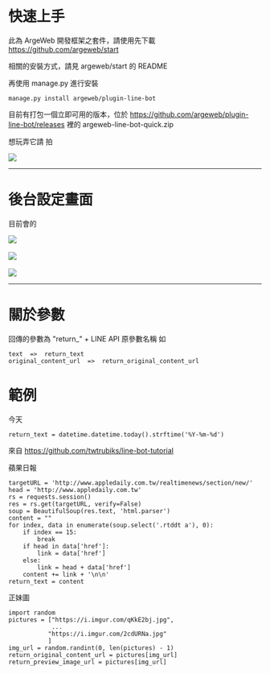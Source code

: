 # 快速上手

此為 ArgeWeb 開發框架之套件，請使用先下載 https://github.com/argeweb/start

相關的安裝方式，請見 argeweb/start 的 README

再使用 manage.py 進行安裝

    manage.py install argeweb/plugin-line-bot

目前有打包一個立即可用的版本，位於 https://github.com/argeweb/plugin-line-bot/releases 裡的 argeweb-line-bot-quick.zip

想玩弄它請 拍 

<img src="https://lh3.googleusercontent.com/kpcOPEu_gTpWnxTaHR_RyUQQ-rRilLDyUjUNGDn39-iPLZqp4Qb0iSqWRJhXGhM8MXq45vwPYZfGoqWQGP7yNcknLvQbXYLhJWmz-MKB_pNtAy5CNwPLChaxPH0tlkODA2Huzorj_971oLNYfx3Ihej7zY3FKuuGJ_LBg9S36F7abkTIe0PUuvla_xR9teAamDQIhTMPDtAiSn6N5y4Acufv2AlugWm3sC_44Hje5zKknMpDD1X8ofwFDGZBa_vCOeq3aGevdfaWU06X8Aex4ZbUT8cDn4DDFN1Lxv-76FmmtujrDq_f29MOjRvZLGom5us8aBqJSMOQ-DvWoZfNZNJPocmjuE08euW_9qCcvxmpdh_gACONhfT3gT_LGv8pZORWW4-1ysRInnU3Q6UORxRX_qRo4C8i-OhuKHaDvnpZEJb0EyGJv9YbSaRoxGFISRlIthJujC5ckEjMiBZhf_UwEJ_JGYpw7MmGYWXyEoZIPrimsT2eI8J7GWlDYuJnu_g6ks5pktptvch3crSQzOHXNZF3TqSLCS7i8gpjBufWrZrEgPmBigFWq4UL69rgBWjpIfNgysK-lZw3mrco33XgBtk48kz9UmiL1BOfn9IxcCosc_GyAA=w216-h224-no" />

---

# 後台設定畫面

目前會的

<img src="https://lh3.googleusercontent.com/h8jAUuXRJXWS6j5YGzg_jjdWO8QzxE1SP9MUsBIYvpuRaTAueKRbML_kNL7eHF6HnxOx0d6STP9oCOAuR5R-zoNsyuWr4_kdQxeyerJf2GctBd045ATGRDuaDPWhifA13mBcllesz_MvtBj7NDmuGTkx5LhPjOEfVGfe3n_ID5L-VLVyGTqSE4_9OMVP30xY-20vy8Ha87koOdOKBOBNyBS4qfo9nzjwBYyrY3i3RoPXkKc3bg8t-BclcWpA5kfSJWeraTQVMBCYg9OlvooJJtA2JlJu_CZs3cEd4UBDqpUiXihMcSJPVqz1lu0ZTr17OiFlz667w03JesxH6vMUvVvVmrDZIixWGzByHh9S_amUUerBai7QkxtQ-ftLEYY8dc-giSPVOdGiL1NLlQ-592rUZUfp1TUsJtrKjGjNYdGBrLDy207aQvmvcnM8yk9QOA9qXiCWF03OL0Phaidum_LHMcuH2-bLjmEDT__G6tv_Jszzo_d0Nx149f8heUGwKYbW7Gt96N3xtB1GnZONPPuTReVvbVBQEihJ6hNALUpXpEodQ6uZgJ81FZwqHp9tpZveRDYKLEhqKO1-b957Lp9XgVncuHRs_CtuJfPm_1QHrTNZLeepHw=w910-h930-no" />
<br>
<br>
<img src="https://lh3.googleusercontent.com/CKQRE90MKMTRdOIAbXZhSi7ak-k8p1VyS_jtpJu_iroAPphMVK6y-TFKzzNxUa-sFM2u_RHpR79XC4Pp8ttUv1dZfPt2lAHBbL89EZG97QgyOLCva9jA9yQWwebuGzVD-QOSQrjkFDLqOeKy2QErtu6G_Pkh_51IosYNecgr8RuQcOEqrGPTH4x2RTFClqM8XqCPAegpAOI7XAp3SThXrm_D8rdcvKd0fRqzAQ7pnAqFDvH9qkpJWVbbBEf9tcSPWSYhyateYbDeBJ30Qal0ubQvPAx5xxEZs9VqJvSWAHEMY8E9MVp9my9DjbW6_s8FexOL3UWqbzz5f9QXHj5NWzHlCWWfaADsfrACkhKG6vA2g_mzq6dULsnwsBHQ8Cd30eyesBQjGsysqslUPIZjszCqI9Zf5zJUVU8A70TdKvV3XLOFudmTbxgM5d5_I7AbOguFKzcvaQg4ttPCMjTIxP2cR9BURvr6Kry07fWmxqAzYrlg6veoEkQlpMQbDH5hOjeG1wRr4XQnLd9Q0iQvMQg7RmHqZ-_4zNSCI6mLWGf5N22Srnai3XEmQhQ-TAO7R6sIoGlBGcyKwC9TfyHQT_2rxAURDfOOiY9PMtVzHzp6Um3QN0X5ZA=w910-h930-no" />
<br>
<br>
<img src="https://lh3.googleusercontent.com/fUiX2JsPmnEXqLFWOHdkY2wMZrEAe4WTKx-pT4ZP0ApagTsmuGvNW7_5TMvvblqiFkkSc6fjtnHC6_kZJIUXgB4EYsTmRntiDmdGW6jbymVQFhHrV31tf_6y5WnXvqOoBqGndGhEyQBdREky8egfKESXxD8wv2ghTClHteBdJxMt1Ce0kMyAWBPWm4DJ5i4sDJ-oFoeZ1TJo_ZdywRIXt-sMD-aER4r03k-vE4iaQndTRRHnnLMebN_E4beNNuPOQFktxd1X2w8dazZLgirojaYmCsOk9FOYBk5JHiLC-kbkmT5s-PFA0Ht5ZmZbV4hc4LdBgkWqFkQ4VQHl6d4DM_liQkqvjZjDFJLjq55SIHA-q2anhfmqy9wxVVre1ZO1kj3I67YRvUPu2XTv9B8GSizQOdJ7e2jIxS5OI8-Q3n-Y1JwMm9onRKsmu6dS9gW44YDROvsvRvUMhmp1-BSwz24JOpv9NmLaIcnrDQsyBhdn8FgtRkhDe9jNbMga1Y3ONUpkcUdKV584Jt9snEI0GUz6CLQr2wVHVqRkDN01CyZIkPz_KZi81c2QPtQY45DzjedesaHhrZN-hCA3po8tZeOKC5yqiRCh7XXqTVs6vibRWTLEZF-VUw=w910-h930-no" />

---

# 關於參數

回傳的參數為 "return_" + LINE API 原參數名稱
如 

    text  =>  return_text
    original_content_url  =>  return_original_content_url

# 範例

今天

    return_text = datetime.datetime.today().strftime('%Y-%m-%d')

來自 https://github.com/twtrubiks/line-bot-tutorial

蘋果日報

    targetURL = 'http://www.appledaily.com.tw/realtimenews/section/new/'
    head = 'http://www.appledaily.com.tw'
    rs = requests.session()
    res = rs.get(targetURL, verify=False)
    soup = BeautifulSoup(res.text, 'html.parser')
    content = ""
    for index, data in enumerate(soup.select('.rtddt a'), 0):
        if index == 15:
            break
        if head in data['href']:
            link = data['href']
        else:
            link = head + data['href']
        content += link + '\n\n'
    return_text = content
        
正妹圖

    import random
    pictures = ["https://i.imgur.com/qKkE2bj.jpg",
                ...
               "https://i.imgur.com/2cdURNa.jpg"
               ]
    img_url = random.randint(0, len(pictures) - 1)
    return_original_content_url = pictures[img_url]
    return_preview_image_url = pictures[img_url]